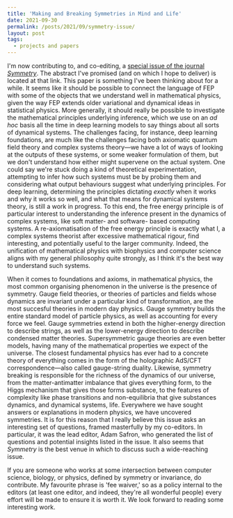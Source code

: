 ```yaml
---
title: 'Making and Breaking Symmetries in Mind and Life'
date: 2021-09-30
permalink: /posts/2021/09/symmetry-issue/
layout: post
tags:
  - projects and papers
---
```


I'm now contributing to, and co-editing, a [special issue of the journal _Symmetry_](https://www.mdpi.com/journal/symmetry/special_issues/Making_Breaking_Symmetries_Mind_Life). The abstract I've promised (and on which I hope to deliver) is located at that link. This paper is something I've been thinking about for a while. It seems like it should be possible to connect the language of FEP with some of the objects that we understand well in mathematical physics, given the way FEP extends older variational and dynamical ideas in statistical physics. More generally, it should really be possible to investigate the mathematical principles underlying inference, which we use on an _ad hoc_ basis all the time in deep learning models to say things about all sorts of dynamical systems. The challenges facing, for instance, deep learning foundations, are much like the challenges facing both axiomatic quantum field theory and complex systems theory—we have a lot of ways of looking at the outputs of these systems, or some weaker formulation of them, but we don't understand how either might supervene on the actual system. One could say we're stuck doing a kind of theoretical experimentation, attempting to infer how such systems must be by probing them and considering what output behaviours suggest what underlying principles. For deep learning, determining the principles dictating _exactly_ when it works and why it works so well, and what that means for dynamical systems theory, is still a work in progress. To this end, the free energy principle is of particular interest to understanding the inference present in the dynamics of complex systems, like soft matter- and software- based computing systems. A re-axiomatisation of the free energy principle is exactly what I, a complex systems theorist after excessive mathematical rigour, find interesting, and potentially useful to the larger community. Indeed, the unification of mathematical physics with biophysics and computer science aligns with my general philosophy quite strongly, as I think it's the best way to understand such systems.

When it comes to foundations and axioms, in mathematical physics, the most common organising phenomenon in the universe is the presence of symmetry. Gauge field theories, or theories of particles and fields whose dynamics are invariant under a particular kind of transformation, are the most succesful theories in modern day physics. Gauge symmetry builds the entire standard model of particle physics, as well as accounting for every force we feel. Gauge symmetries extend in both the higher-energy direction to describe strings, as well as the lower-energy direction to describe condensed matter theories. Supersymmetric gauge theories are even better models, having many of the mathematical properties we expect of the universe. The closest fundamental physics has ever had to a concrete theory of everything comes in the form of the holographic AdS/CFT correspondence—also called gauge-string duality. Likewise, symmetry breaking is responsible for the richness of the dynamics of our universe, from the matter-antimatter imbalance that gives everything form, to the Higgs mechanism that gives those forms substance, to the features of complexity like phase transitions and non-equilibria that give substances dynamics, and dynamical systems, life. Everywhere we have sought answers or explanations in modern physics, we have uncovered symmetries. It is for this reason that I really believe this issue asks an interesting set of questions, framed masterfully by my co-editors. In particular, it was the lead editor, Adam Safron, who generated the list of questions and potential insights listed in the issue. It also seems that _Symmetry_ is the best venue in which to discuss such a wide-reaching issue. 

If you are someone who works at some intersection between computer science, biology, or physics, defined by symmetry or invariance, do contribute. My favourite phrase is 'fee waiver,' so as a policy internal to the editors (at least one editor, and indeed, they're all wonderful people) every effort will be made to ensure it is worth it. We look forward to reading some interesting work.
